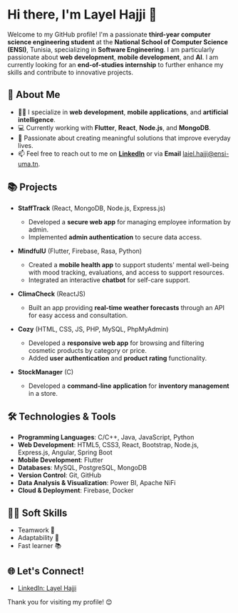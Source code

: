 # Hi there, I'm Layel Hajji 👋

Welcome to my GitHub profile! I'm a passionate **third-year computer science engineering student** at the **National School of Computer Science (ENSI)**, Tunisia, specializing in **Software Engineering**. I am particularly passionate about **web development**, **mobile development**, and **AI**. I am currently looking for an **end-of-studies internship** to further enhance my skills and contribute to innovative projects.

## 🚀 About Me
- 👩‍💻 I specialize in **web development**, **mobile applications**, and **artificial intelligence**. 
- 💻 Currently working with **Flutter**, **React**, **Node.js**, and **MongoDB**.
- 🧠 Passionate about creating meaningful solutions that improve everyday lives.
- 📫 Feel free to reach out to me on **[LinkedIn](https://www.linkedin.com/in/layelhajji)** or via **Email** laiel.hajji@ensi-uma.tn.




## 📚 Projects
- **StaffTrack** (React, MongoDB, Node.js, Express.js)  
  - Developed a **secure web app** for managing employee information by admin.  
  - Implemented **admin authentication** to secure data access.

- **MindfulU** (Flutter, Firebase, Rasa, Python)  
  - Created a **mobile health app** to support students' mental well-being with mood tracking, evaluations, and access to support resources.  
  - Integrated an interactive **chatbot** for self-care support.

- **ClimaCheck** (ReactJS)  
  - Built an app providing **real-time weather forecasts** through an API for easy access and consultation.

- **Cozy** (HTML, CSS, JS, PHP, MySQL, PhpMyAdmin)  
  - Developed a **responsive web app** for browsing and filtering cosmetic products by category or price.  
  - Added **user authentication** and **product rating** functionality.

- **StockManager** (C)  
  - Developed a **command-line application** for **inventory management** in a store.

## 🛠️ Technologies & Tools
- **Programming Languages**: C/C++, Java, JavaScript, Python
- **Web Development**: HTML5, CSS3, React, Bootstrap, Node.js, Express.js, Angular, Spring Boot
- **Mobile Development**: Flutter
- **Databases**: MySQL, PostgreSQL, MongoDB
- **Version Control**: Git, GitHub
- **Data Analysis & Visualization**: Power BI, Apache NiFi
- **Cloud & Deployment**: Firebase, Docker

## 🧑‍💼 Soft Skills
- Teamwork 🤝
- Adaptability 🔄
- Fast learner 📚

## 🌐 Let's Connect!
- [LinkedIn: Layel Hajji](https://www.linkedin.com/in/layelhajji)

Thank you for visiting my profile! 😊

